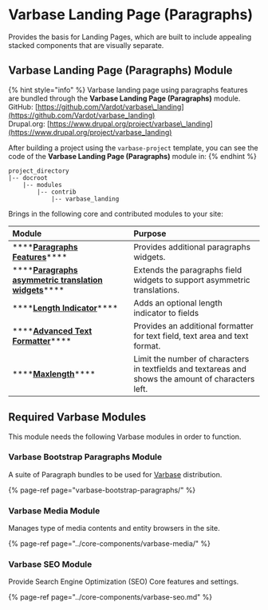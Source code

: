 # Varbase Landing Page \(Paragraphs\)

Provides the basis for Landing Pages, which are built to include appealing stacked components that are visually separate.

## Varbase Landing Page \(Paragraphs\) Module

{% hint style="info" %}
Varbase landing page using paragraphs features are bundled through the **Varbase Landing Page \(Paragraphs\)** module.  
GitHub: [https://github.com/Vardot/varbase\_landing](https://github.com/Vardot/varbase_landing)  
Drupal.org: [https://www.drupal.org/project/varbase\_landing](https://www.drupal.org/project/varbase_landing)

After building a project using the `varbase-project` template, you can see the code of the **Varbase Landing Page \(Paragraphs\)** module in:
{% endhint %}

```text
project_directory
|-- docroot
    |-- modules
        |-- contrib
            |-- varbase_landing
```

Brings in the following core and contributed modules to your site:

| Module                              | Purpose |
| :--- | :--- |
| \*\*\*\*[**Paragraphs Features**](https://www.drupal.org/project/paragraphs_features)\*\*\*\* | Provides additional paragraphs widgets. |
| \*\*\*\*[**Paragraphs asymmetric translation widgets**](https://www.drupal.org/project/paragraphs_asymmetric_translation_widgets)\*\*\*\* | Extends the paragraphs field widgets to support asymmetric translations. |
| \*\*\*\*[**Length Indicator**](https://www.drupal.org/project/length_indicator)\*\*\*\* | Adds an optional length indicator to fields |
| \*\*\*\*[**Advanced Text Formatter**](https://www.drupal.org/project/advanced_text_formatter)\*\*\*\* | Provides an additional formatter for text field, text area and text format. |
| \*\*\*\*[**Maxlength**](https://www.drupal.org/project/maxlength)\*\*\*\* | Limit the number of characters in textfields and textareas and shows the amount of characters left. |

## Required Varbase Modules

This module needs the following Varbase modules in order to function.

### Varbase Bootstrap Paragraphs Module

A suite of Paragraph bundles to be used for [Varbase](https://www.drupal.org/project/varbase) distribution.

{% page-ref page="varbase-bootstrap-paragraphs/" %}

### Varbase Media Module

Manages type of media contents and entity browsers in the site.

{% page-ref page="../core-components/varbase-media/" %}

### Varbase SEO Module

Provide Search Engine Optimization \(SEO\) Core features and settings.

{% page-ref page="../core-components/varbase-seo.md" %}









